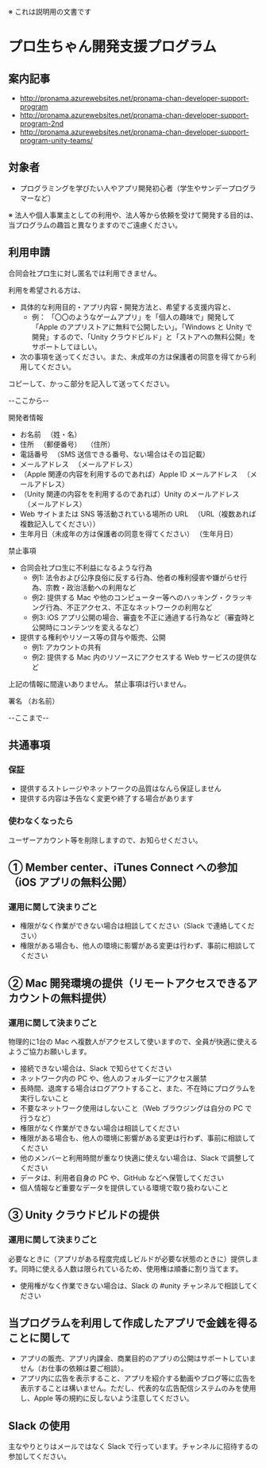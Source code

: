 ※ これは説明用の文書です

# プロ生ちゃん開発支援プログラム

## 案内記事

* http://pronama.azurewebsites.net/pronama-chan-developer-support-program
* http://pronama.azurewebsites.net/pronama-chan-developer-support-program-2nd
* http://pronama.azurewebsites.net/pronama-chan-developer-support-program-unity-teams/

## 対象者

* プログラミングを学びたい人やアプリ開発初心者（学生やサンデープログラマーなど）

※ 法人や個人事業主としての利用や、法人等から依頼を受けて開発する目的は、当プログラムの趣旨と異なりますのでご遠慮ください。

## 利用申請

合同会社プロ生に対し匿名では利用できません。

利用を希望される方は、
* 具体的な利用目的・アプリ内容・開発方法と、希望する支援内容と、
    * 例： 「〇〇のようなゲームアプリ」を「個人の趣味で」開発して「Apple のアプリストアに無料で公開したい」。「Windows と Unity で開発」するので、「Unity クラウドビルド」と「ストアへの無料公開」をサポートしてほしい。
* 次の事項を送ってください。また、未成年の方は保護者の同意を得てから利用してください。

コピーして、かっこ部分を記入して送ってください。

--ここから--

開発者情報
* お名前
　（姓・名）
* 住所
　（郵便番号）
　（住所）
* 電話番号
　（SMS 送信できる番号、ない場合はその旨記載）
* メールアドレス
　（メールアドレス）
* （Apple 関連の内容を利用するのであれば）Apple ID メールアドレス
　（メールアドレス）
* （Unity 関連の内容をを利用するのであれば）Unity のメールアドレス
　（メールアドレス）
* Web サイトまたは SNS 等活動されている場所の URL
　（URL（複数あれば複数記入してください））
* 生年月日（未成年の方は保護者の同意を得てください）
（生年月日）

禁止事項
* 合同会社プロ生に不利益になるような行為
    * 例1: 法令および公序良俗に反する行為、他者の権利侵害や嫌がらせ行為、宗教・政治活動への利用など
    * 例2: 提供する Mac や他のコンピューター等へのハッキング・クラッキング行為、不正アクセス、不正なネットワークの利用など
    * 例3: iOS アプリ公開の場合、審査を不正に通過する行為など（審査時と公開時にコンテンツを変えるなど）
* 提供する権利やリソース等の貸与や販売、公開
    * 例1: アカウントの共有
    * 例2: 提供する Mac 内のリソースにアクセスする Web サービスの提供など

上記の情報に間違いありません。
禁止事項は行いません。

署名 （お名前）

--ここまで--

## 共通事項

### 保証

* 提供するストレージやネットワークの品質はなんら保証しません
* 提供する内容は予告なく変更や終了する場合があります

### 使わなくなったら

ユーザーアカウント等を削除しますので、お知らせください。


## ① Member center、iTunes Connect への参加（iOS アプリの無料公開）

### 運用に関して決まりごと

* 権限がなく作業ができない場合は相談してください（Slack で連絡してください）
* 権限がある場合も、他人の環境に影響がある変更は行わず、事前に相談してください

## ② Mac 開発環境の提供（リモートアクセスできるアカウントの無料提供）

### 運用に関して決まりごと

物理的に1台の Mac へ複数人がアクセスして使いますので、全員が快適に使えるようご協力お願いします。

* 接続できない場合は、Slack で知らせてください
* ネットワーク内の PC や、他人のフォルダーにアクセス厳禁
* 長時間、退席する場合はログアウトすること、また、不在時にプログラムを実行しないこと
* 不要なネットワーク使用はしないこと（Web ブラウジングは自分の PC で行うなど）
* 権限がなく作業ができない場合は相談してください
* 権限がある場合も、他人の環境に影響がある変更は行わず、事前に相談してください
* 他のメンバーと利用時間が重なり快適に使えない場合は、Slack で調整してください
* データは、利用者自身の PC や、GitHub などへ保管してください
* 個人情報など重要なデータを提供している環境で取り扱わないこと

## ③ Unity クラウドビルドの提供

### 運用に関して決まりごと

必要なときに（アプリがある程度完成しビルドが必要な状態のときに）提供します。同時に使える人数は限られているため、使用権は順番に割り当てます。

* 使用権がなく作業できない場合は、Slack の #unity チャンネルで相談してください

## 当プログラムを利用して作成したアプリで金銭を得ることに関して

* アプリの販売、アプリ内課金、商業目的のアプリの公開はサポートしていません（お仕事の依頼は要ご相談）。
* アプリ内に広告を表示すること、アプリを紹介する動画やブログ等に広告を表示することは構いません。ただし、代表的な広告配信システムのみを使用し、Apple 等の規約に反しないよう注意してください。

## Slack の使用

主なやりとりはメールではなく Slack で行っています。チャンネルに招待するの参加してください。

